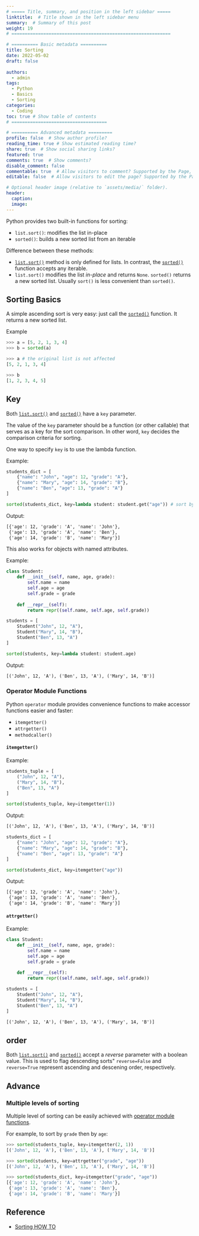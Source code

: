 ```yaml
---
# ===== Title, summary, and position in the left sidebar =====
linktitle:  # Title shown in the left sidebar menu
summary:  # Summary of this post
weight: 19
# ============================================================

# ========== Basic metadata ==========
title: Sorting
date: 2022-05-02
draft: false
 
authors:
  - admin
tags:
  - Python
  - Basics
  - Sorting
categories:
  - Coding
toc: true # Show table of contents
# ====================================

# ========== Advanced metadata =========
profile: false  # Show author profile?
reading_time: true # Show estimated reading time?
share: true  # Show social sharing links?
featured: true
comments: true  # Show comments?
disable_comment: false
commentable: true  # Allow visitors to comment? Supported by the Page, Post, and Book content types.
editable: false  # Allow visitors to edit the page? Supported by the Page, Post, and Book content types.

# Optional header image (relative to `assets/media/` folder).
header:
  caption: 
  image:  
---
```


Python provides two built-in functions for sorting:

- `list.sort()`: modifies the list in-place
- `sorted()`: builds a new sorted list from an iterable

Difference between these methods:

- [`list.sort()`](https://docs.python.org/3/library/stdtypes.html#list.sort) method is only defined for lists. In contrast, the [`sorted()`](https://docs.python.org/3/library/functions.html#sorted) function accepts any iterable.
- `list.sort()` modifies the list *in-place* and returns `None`. `sorted()` returns a new sorted list. Usually `sort()` is less convenient than `sorted()`.

## Sorting Basics

A simple ascending sort is very easy: just call the [`sorted()`](https://docs.python.org/3/library/functions.html#sorted) function. It returns a new sorted list.

Example

```python
>>> a = [5, 2, 1, 3, 4]
>>> b = sorted(a)

>>> a # the original list is not affected
[5, 2, 1, 3, 4]

>>> b
[1, 2, 3, 4, 5]

```

## Key

Both [`list.sort()`](https://docs.python.org/3/library/stdtypes.html#list.sort) and [`sorted()`](https://docs.python.org/3/library/functions.html#sorted) have a `key` parameter.

The value of the `key` parameter should be a function (or other callable) that serves as a key for the sort comparison. In other word, `key` decides the comparison criteria for sorting.

One way to specify `key` is to use the lambda function.

Example:

```python
students_dict = [
    {"name": "John", "age": 12, "grade": "A"},
    {"name": "Mary", "age": 14, "grade": "B"},
    {"name": "Ben", "age": 13, "grade": "A"}
]

sorted(students_dict, key=lambda student: student.get("age")) # sort by age
```

Output:

```txt
[{'age': 12, 'grade': 'A', 'name': 'John'},
 {'age': 13, 'grade': 'A', 'name': 'Ben'},
 {'age': 14, 'grade': 'B', 'name': 'Mary'}]
```

This also works for objects with named attributes.

Example:

```python
class Student:
    def __init__(self, name, age, grade):
        self.name = name
        self.age = age
        self.grade = grade
    
    def __repr__(self):
        return repr((self.name, self.age, self.grade))

students = [
    Student("John", 12, "A"),
    Student("Mary", 14, "B"),
    Student("Ben", 13, "A")
]
```

```python
sorted(students, key=lambda student: student.age)
```

Output:

```txt
[('John', 12, 'A'), ('Ben', 13, 'A'), ('Mary', 14, 'B')]
```

### Operator Module Functions

Python `operator` module provides convenience functions to make accessor functions easier and faster: 

- `itemgetter()`
- `attrgetter()`
- `methodcaller()`

#### `itemgetter()`

Example:

```python
students_tuple = [
    ("John", 12, "A"),
    ("Mary", 14, "B"),
    ("Ben", 13, "A")            
]

sorted(students_tuple, key=itemgetter(1))
```

Output:

```txt
[('John', 12, 'A'), ('Ben', 13, 'A'), ('Mary', 14, 'B')]
```

```python
students_dict = [
    {"name": "John", "age": 12, "grade": "A"},
    {"name": "Mary", "age": 14, "grade": "B"},
    {"name": "Ben", "age": 13, "grade": "A"}
]

sorted(students_dict, key=itemgetter("age"))
```

Output:

```txt
[{'age': 12, 'grade': 'A', 'name': 'John'},
 {'age': 13, 'grade': 'A', 'name': 'Ben'},
 {'age': 14, 'grade': 'B', 'name': 'Mary'}]
```

#### `attrgetter()`

Example:

```python
class Student:
    def __init__(self, name, age, grade):
        self.name = name
        self.age = age
        self.grade = grade
    
    def __repr__(self):
        return repr((self.name, self.age, self.grade))

students = [
    Student("John", 12, "A"),
    Student("Mary", 14, "B"),
    Student("Ben", 13, "A")
]
```

```txt
[('John', 12, 'A'), ('Ben', 13, 'A'), ('Mary', 14, 'B')]
```


## order

Both [`list.sort()`](https://docs.python.org/3/library/stdtypes.html#list.sort) and [`sorted()`](https://docs.python.org/3/library/functions.html#sorted) accept a *reverse* parameter with a boolean value. This is used to flag descending sorts" `reverse=False` and `reverse=True` represent ascending and descening order, respectively.

## Advance

### Multiple levels of sorting

Multiple level of sorting can be easily achieved with [operator module functions](#operator-module-functions).

For example, to sort by `grade` then by `age`:

```python
>>> sorted(students_tuple, key=itemgetter(2, 1))
[('John', 12, 'A'), ('Ben', 13, 'A'), ('Mary', 14, 'B')]
```

```python
>>> sorted(students, key=attrgetter("grade", "age"))
[('John', 12, 'A'), ('Ben', 13, 'A'), ('Mary', 14, 'B')]
```

```python
>>> sorted(students_dict, key=itemgetter("grade", "age"))
[{'age': 12, 'grade': 'A', 'name': 'John'},
 {'age': 13, 'grade': 'A', 'name': 'Ben'},
 {'age': 14, 'grade': 'B', 'name': 'Mary'}]
```

## Reference

- [Sorting HOW TO](https://docs.python.org/3/howto/sorting.html)